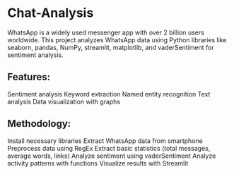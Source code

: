 # Chat-Analysis
WhatsApp is a widely used messenger app with over 2 billion users worldwide. This project analyzes WhatsApp data using Python libraries like seaborn, pandas, NumPy, streamlit, matplotlib, and vaderSentiment for sentiment analysis.

## Features:

Sentiment analysis
Keyword extraction
Named entity recognition
Text analysis
Data visualization with graphs

## Methodology: ##

Install necessary libraries
Extract WhatsApp data from smartphone
Preprocess data using RegEx
Extract basic statistics (total messages, average words, links)
Analyze sentiment using vaderSentiment
Analyze activity patterns with functions
Visualize results with Streamlit
